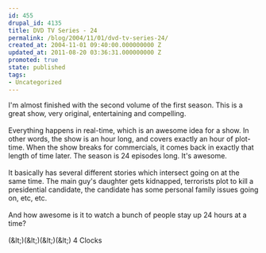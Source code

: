 ```yaml
---
id: 455
drupal_id: 4135
title: DVD TV Series - 24
permalink: /blog/2004/11/01/dvd-tv-series-24/
created_at: 2004-11-01 09:40:00.000000000 Z
updated_at: 2011-08-20 03:36:31.000000000 Z
promoted: true
state: published
tags:
- Uncategorized
---
```

I'm almost finished with the second volume of the first season. This is a great show, very original, entertaining and compelling.
<br />
<br />Everything happens in real-time, which is an awesome idea for a show. In other words, the show is an hour long, and covers exactly an hour of plot-time. When the show breaks for commercials, it comes back in exactly that length of time later. The season is 24 episodes long. It's awesome.
<br />
<br />It basically has several different stories which intersect going on at the same time. The main guy's daughter gets kidnapped, terrorists plot to kill a presidential candidate, the candidate has some personal family issues going on, etc, etc.
<br />
<br />And how awesome is it to watch a bunch of people stay up 24 hours at a time?
<br />
<br />(&amp;lt;)(&amp;lt;)(&amp;lt;)(&amp;lt;) 4 Clocks
